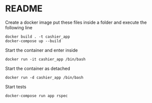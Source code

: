 # README

Create a docker image put these files inside a folder and execute the following line

    docker build . -t cashier_app
    docker-compose up --build

Start the container and enter inside

    docker run -it cashier_app /bin/bash

Start the container as detached

    docker run -d cashier_app /bin/bash

Start tests

    docker-compose run app rspec

